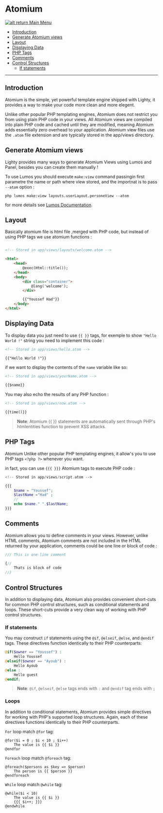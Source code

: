 # Atomium

[![alt return](https://gitlab.com/lighty/Art/raw/master/Resources/signs.png) Main Menu](https://gitlab.com/lighty/Docs/tree/3.2/#index)

- [Introduction](#introduction)
- [Generate Atomium views](#generate-atomium-views)
- [Layout](#layout)
- [Displaying Data](#displaying-data)
- [PHP Tags](#php-tags)
- [Comments](comments)
- [Control Structures](#control-structures)
	- [If statements](#if-statements)

----


## Introduction

Atomium is the simple, yet powerful template engine shipped with Lighty, it provides a way to make your code more clean and more elegent.

Unlike other popular PHP templating engines, Atomium does not restrict you from using plain PHP code in your views. All Atomium views are compiled into plain PHP code and cached until they are modified, meaning Atomium adds essentially zero overhead to your application. Atomium view files use the `.atom` file extension and are typically stored in the app/views directory.

## Generate Atomium views

Lighty provides many ways to generate Atomium Views using Lumos and Panel, besides you can create them manually !

To use Lumos you should execute `make:view` command passingin first parametre the name or path where view stored, and the importnat is to pass `--atom` option : 

```shell
php lumos make:view layouts.userLayout.personeView --atom
```

for more details see [Lumos Documentation](https://gitlab.com/lighty/Docs/blob/3.2/src/lumos.md#lumos).

## Layout

Basically atomium file is html file ,merged with PHP code, but instead of using PHP tags we use atomium functions :

```html

<!-- Stored in app/views/layouts/welcome.atom -->

<html>
    <head>
        @exec(Html::title());
    </head>
    <body>
        <div class="container">
            @lang('welcome');
        </div>

        {{"Youssef Had"}}
    </body>
</html>
```

## Displaying Data

To display data you just need to use `{{ }}` tags, for exemple to show `"Hello World !"` string you need to implement this code : 

```html
<!-- Stored in app/views/hello.atom -->

{{"Hello World !"}}
```

if we want to display the contents of the `name` variable like so:

```html
<!-- Stored in app/views/yourName.atom -->

{{$name}}
```

You may also echo the results of any PHP function :

```html
<!-- Stored in app/views/now.atom -->

{{time()}}
```

> **Note**: Atomium {{ }} statements are automatically sent through PHP's htmlentities function to prevent XSS attacks.

## PHP Tags

Atomium Unlike other popular PHP templating engines, it allow's you to use PHP tags `<?php ?>` whenever you want.

in fact, you can use `{{{ }}}` Atomium tags to execute PHP code :

```php
<!-- Stored in app/views/script.atom -->

{{{
	$name = "Youssef";
	$lastName ="Had" ;
	//
	echo $name." ".$lastName;
}}}
```


## Comments

Atomium allows you to define comments in your views. However, unlike HTML comments, Atomium comments are not included in the HTML returned by your application, comments could be one line or block of code :

```php
/// This is one line comment
```

```php
{// 
	Thats is block of code
//}
```



## Control Structures

In addition to displaying data, Atomium also provides convenient short-cuts for common PHP control structures, such as conditional statements and loops. These short-cuts provide a very clean way of working with PHP control structures.

### If statements

You may construct `if` statements using the `@if`, `@elseif`, `@else`, and `@endif` tags. These directives function identically to their PHP counterparts:

```php
@if($owner == "Youssef") : 
	Hello Youssef
@elseif($owner == "Ayoub") : 
	Hello Ayoub
@else : 
	Hello guest
@endif;
```

> **Note**: `@if`, `@elseif`, `@else` tags ends with `:` and `@endif` tag ends with `;`

### Loops

In addition to conditional statements, Atomium provides simple directives for working with PHP's supported loop structures. Again, each of these directives functions identically to their PHP counterparts.


`For` loop match `@for` tag:
```
@for($i = 0 ; $i < 10 ; $i++)
	The value is {{ $i }} 
@endfor
```

`Foreach` loop match `@foreach` tag:
```
@foreach($persons as $key => $person)
	The person is {{ $person }} 
@endforeach
```

`While` loop match `@while` tag:
```
@while($i < 10)
	The value is {{ $i }} 
	{{{ $i++; }}}
@endwhile
```
